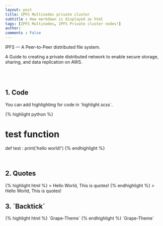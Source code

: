 ```yaml
---
layout: post
title: IPFS Multinodes private cluster
subtitle : How markdown is displayed as html
tags: [IPFS Multinodes, IPFS Private cluster nodes!]
author: 
comments : False
---
```


IPFS — A Peer-to-Peer distributed file system.

A Guide to creating a private distributed network to enable secure storage, sharing, and data replication on AWS.

<br>

<br>

<h2>1. Code </h2>
You can add highlighting for code in `highlight.scss`.

{% highlight python %}
# test function
def test :
    print('hello world!')
{% endhighlight %}

<br>

<h2>2. Quotes</h2>
{% highlight html %}
> Hello World, This is quotes!
{% endhighlight %}
> Hello World, This is quotes!

<br>

<h2>3. `Backtick`</h2>
{% highlight html %}
`Grape-Theme`
{% endhighlight %}
`Grape-Theme`

